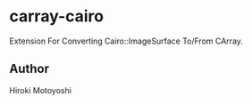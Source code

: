 carray-cairo
==============

Extension For Converting Cairo::ImageSurface To/From CArray.

Author
------

Hiroki Motoyoshi 


